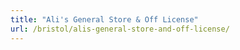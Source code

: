 ```yaml
---
title: "Ali's General Store & Off License"
url: /bristol/alis-general-store-and-off-license/
---
```

